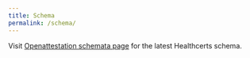 ```yaml
---
title: Schema
permalink: /schema/
---
```



Visit <a href="https://schemata.openattestation.com/" target="_blank">Openattestation schemata page</a> for the latest Healthcerts schema.
